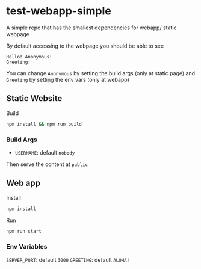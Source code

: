 # test-webapp-simple

A simple repo that has the smallest dependencies for webapp/ static webpage

By default accessing to the webpage you should be able to see

```text
Hello! Anonymous!
Greeting!
```

You can change `Anonymous` by setting the build args (only at static page)
and `Greeting` by setting the env vars (only at webapp)

## Static Website

Build

```bash
npm install && npm run build
```

### Build Args

- `USERNAME`: default `nobody`

Then serve the content at `public`

## Web app

Install

```bash
npm install
```

Run

```bash
npm run start
```

### Env Variables

`SERVER_PORT`: default `3000`
`GREETING`: default `ALOHA!`
